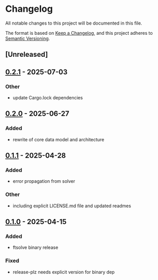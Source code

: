 # Changelog

All notable changes to this project will be documented in this file.

The format is based on [Keep a Changelog](https://keepachangelog.com/en/1.0.0/),
and this project adheres to [Semantic Versioning](https://semver.org/spec/v2.0.0.html).

## [Unreleased]

## [0.2.1](https://github.com/forward-market-design/flow-trading-service/compare/ftauction-v0.2.0...ftauction-v0.2.1) - 2025-07-03

### Other

- update Cargo.lock dependencies

## [0.2.0](https://github.com/forward-market-design/flow-trading-service/compare/ftauction-v0.1.1...ftauction-v0.2.0) - 2025-06-27

### Added

- rewrite of core data model and architecture

## [0.1.1](https://github.com/forward-market-design/flow-trading-service/compare/ftauction-v0.1.0...ftauction-v0.1.1) - 2025-04-28

### Added

- error propagation from solver

### Other

- including explicit LICENSE.md file and updated readmes

## [0.1.0](https://github.com/forward-market-design/flow-trading-service/releases/tag/ftsolve-v0.1.0) - 2025-04-15

### Added

- ftsolve binary release

### Fixed

- release-plz needs explicit version for binary dep
